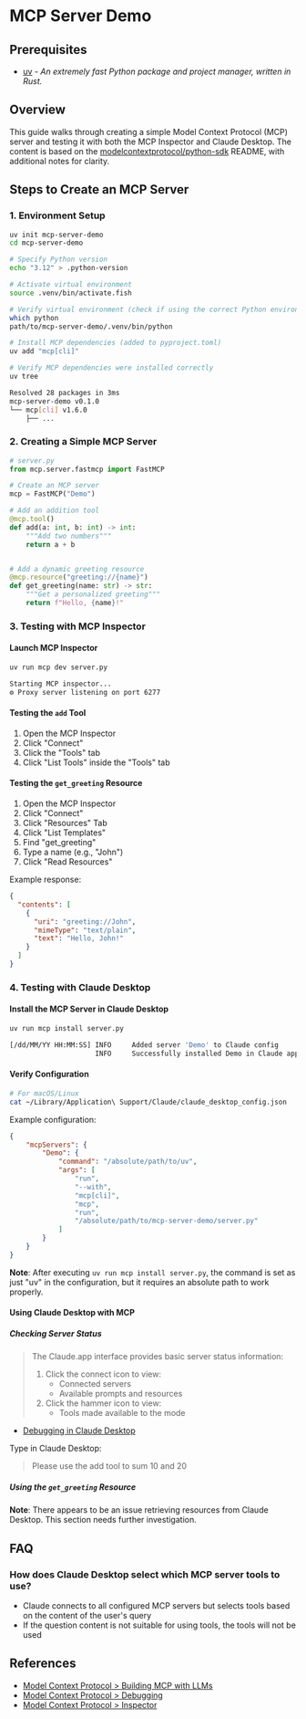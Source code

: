 # MCP Server Demo

## Prerequisites

- [uv](https://docs.astral.sh/uv/getting-started/installation/) - _An extremely fast Python package and project manager, written in Rust._

## Overview

This guide walks through creating a simple Model Context Protocol (MCP) server and testing it with both the MCP Inspector and Claude Desktop. The content is based on the [modelcontextprotocol/python-sdk](https://github.com/modelcontextprotocol/python-sdk/blob/c2ca8e03e046908935d089a2ceed4e80b0c29a24/README.md) README, with additional notes for clarity.

## Steps to Create an MCP Server

### 1. Environment Setup

```bash
uv init mcp-server-demo
cd mcp-server-demo

# Specify Python version
echo "3.12" > .python-version

# Activate virtual environment
source .venv/bin/activate.fish

# Verify virtual environment (check if using the correct Python environment)
which python
path/to/mcp-server-demo/.venv/bin/python

# Install MCP dependencies (added to pyproject.toml)
uv add "mcp[cli]"

# Verify MCP dependencies were installed correctly
uv tree

Resolved 28 packages in 3ms
mcp-server-demo v0.1.0
└── mcp[cli] v1.6.0
    ├── ...
```

### 2. Creating a Simple MCP Server

```python
# server.py
from mcp.server.fastmcp import FastMCP

# Create an MCP server
mcp = FastMCP("Demo")

# Add an addition tool
@mcp.tool()
def add(a: int, b: int) -> int:
    """Add two numbers"""
    return a + b


# Add a dynamic greeting resource
@mcp.resource("greeting://{name}")
def get_greeting(name: str) -> str:
    """Get a personalized greeting"""
    return f"Hello, {name}!"
```

### 3. Testing with MCP Inspector

#### Launch MCP Inspector

```bash
uv run mcp dev server.py

Starting MCP inspector...
⚙️ Proxy server listening on port 6277
```

#### Testing the `add` Tool

1. Open the MCP Inspector
2. Click "Connect"
3. Click the "Tools" tab
4. Click "List Tools" inside the "Tools" tab

#### Testing the `get_greeting` Resource

1. Open the MCP Inspector
2. Click "Connect"
3. Click "Resources" Tab
4. Click "List Templates"
5. Find "get_greeting"
6. Type a name (e.g., "John")
7. Click "Read Resources"

Example response:
```json
{
  "contents": [
    {
      "uri": "greeting://John",
      "mimeType": "text/plain",
      "text": "Hello, John!"
    }
  ]
}
```

### 4. Testing with Claude Desktop

#### Install the MCP Server in Claude Desktop

```bash
uv run mcp install server.py

[/dd/MM/YY HH:MM:SS] INFO     Added server 'Demo' to Claude config            claude.py:129
                     INFO     Successfully installed Demo in Claude app          cli.py:467
```

#### Verify Configuration

```bash
# For macOS/Linux
cat ~/Library/Application\ Support/Claude/claude_desktop_config.json
```

Example configuration:

```json
{
    "mcpServers": {
        "Demo": {
            "command": "/absolute/path/to/uv",
            "args": [
                "run",
                "--with",
                "mcp[cli]",
                "mcp",
                "run",
                "/absolute/path/to/mcp-server-demo/server.py"
            ]
        }
    }
}
```

**Note**: After executing `uv run mcp install server.py`, the command is set as just "uv" in the configuration, but it requires an absolute path to work properly.

#### Using Claude Desktop with MCP

##### Checking Server Status

> The Claude.app interface provides basic server status information:
> 1. Click the connect icon to view:
>     - Connected servers
>     - Available prompts and resources
> 2. Click the hammer icon to view:
>     - Tools made available to the mode

- [Debugging in Claude Desktop](https://modelcontextprotocol.io/docs/tools/debugging#debugging-in-claude-desktop)

Type in Claude Desktop:
> Please use the add tool to sum 10 and 20

##### Using the `get_greeting` Resource

**Note**: There appears to be an issue retrieving resources from Claude Desktop. This section needs further investigation.

## FAQ

### How does Claude Desktop select which MCP server tools to use?

- Claude connects to all configured MCP servers but selects tools based on the content of the user's query
- If the question content is not suitable for using tools, the tools will not be used

## References

- [Model Context Protocol > Building MCP with LLMs](https://modelcontextprotocol.io/tutorials/building-mcp-with-llms)
- [Model Context Protocol > Debugging](https://modelcontextprotocol.io/docs/tools/debugging)
- [Model Context Protocol > Inspector](https://modelcontextprotocol.io/docs/tools/inspector)
